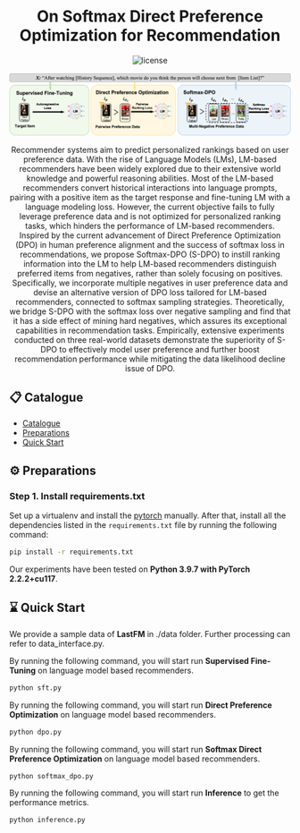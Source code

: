 <div align=center>
<!-- <h1>Avatar: Agent-based Virtual Approach to Large Scale Recommendation Simulation</h1> -->

<h1>On Softmax Direct Preference Optimization for Recommendation</h1>

<img src="https://img.shields.io/badge/License-MIT-blue" alt="license">

![world](assets/framework.png)

Recommender systems aim to predict personalized rankings based on user preference data. With the rise of Language Models (LMs), LM-based recommenders have been widely explored due to their extensive world knowledge and powerful reasoning abilities. Most of the LM-based recommenders convert historical interactions into language prompts, pairing with a positive item as the target response and fine-tuning LM with a language modeling loss. However, the current objective fails to fully leverage preference data and is not optimized for personalized ranking tasks, which hinders the performance of LM-based recommenders. Inspired by the current advancement of Direct Preference Optimization (DPO) in human preference alignment and the success of softmax loss in recommendations, we propose Softmax-DPO (S-DPO) to instill ranking information into the LM to help LM-based recommenders distinguish preferred items from negatives, rather than solely focusing on positives. Specifically, we incorporate multiple negatives in user preference data and devise an alternative version of DPO loss tailored for LM-based recommenders, connected to softmax sampling strategies. Theoretically, we bridge S-DPO with the softmax loss over negative sampling and find that it has a side effect of mining hard negatives, which assures its exceptional capabilities in recommendation tasks. Empirically, extensive experiments conducted on three real-world datasets demonstrate the superiority of S-DPO to effectively model user preference and further boost recommendation performance while mitigating the data likelihood decline issue of DPO.

</div>

<p id="Catalogue"></p>  

## 📋 Catalogue 

- [Catalogue](#Catalogue)
- [Preparations](#Preparations)
- [Quick Start](#Quick-Start)

<p id="Preparations"></p>  

## ⚙️ Preparations

### Step 1. Install requirements.txt
Set up a virtualenv and install the [pytorch](https://pytorch.org/get-started/previous-versions/) manually. After that, install all the dependencies listed in the `requirements.txt` file by running the following command:

```bash
pip install -r requirements.txt
```
Our experiments have been tested on **Python 3.9.7 with PyTorch 2.2.2+cu117**.


<p id="Quick-Start"></p> 

## ⌛️ Quick Start

We provide a sample data of **LastFM** in ./data folder. Further processing can refer to data_interface.py.

By running the following command, you will start run **Supervised Fine-Tuning** on language model based recommenders.
```bash
python sft.py
```

By running the following command, you will start run **Direct Preference Optimization** on language model based recommenders.
```bash
python dpo.py
```

By running the following command, you will start run **Softmax Direct Preference Optimization** on language model based recommenders.
```bash
python softmax_dpo.py
```

By running the following command, you will start run **Inference** to get the performance metrics.
```bash
python inference.py
```